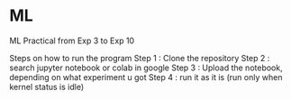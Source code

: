 # ML
ML Practical from Exp 3 to Exp 10

Steps on how to run the program
Step 1 : Clone the repository
Step 2 : search jupyter notebook or colab in google
Step 3 : Upload the notebook, depending on what experiment u got
Step 4 : run it as it is (run only when kernel status is idle)
